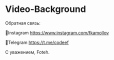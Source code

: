 # Video-Background


Обратная связь:

📌Instagram https://www.instagram.com/fkamollov

📌Telegram https://t.me/codeef

С уважением, Foteh.
